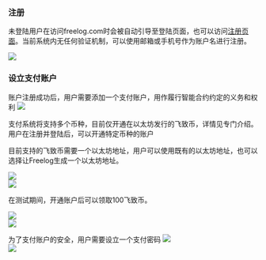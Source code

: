 ### 注册
未登陆用户在访问freelog.com时会被自动引导至登陆页面，也可以访问[注册页面](http://console.freelog.com/user/signup)。当前系统内无任何验证机制，可以使用邮箱或手机号作为账户名进行注册。

<img style="max-width: 400px" src="http://visuals.oss-cn-shenzhen.aliyuncs.com/login%20page.png?width=10%&height=10%">

### 设立支付账户
账户注册成功后，用户需要添加一个支付账户，用作履行智能合约约定的义务和权利
<img style="max-width: 80%" src="http://visuals.oss-cn-shenzhen.aliyuncs.com/Screen%202.PNG">

支付系统将支持多个币种，目前仅开通在以太坊发行的飞致币，详情见专门介绍。用户在注册并登陆后，可以开通特定币种的账户

目前支持的飞致币需要一个以太坊地址，用户可以使用既有的以太坊地址，也可以选择让Freelog生成一个以太坊地址。

<img style="max-width: 80%" src="http://visuals.oss-cn-shenzhen.aliyuncs.com/Screen%203.PNG">
<br/>
<img style="max-width: 80%" src="http://visuals.oss-cn-shenzhen.aliyuncs.com/Screen%205.PNG">

在测试期间，开通账户后可以领取100飞致币。

<img style="max-width: 80%" src="http://visuals.oss-cn-shenzhen.aliyuncs.com/Marked%20Screen%206.png">
<br/>
<img style="max-width: 80%" src="http://visuals.oss-cn-shenzhen.aliyuncs.com/Marked%20Screen%207.png">


为了支付账户的安全，用户需要设立一个支付密码
<img style="max-width: 80%" src="http://visuals.oss-cn-shenzhen.aliyuncs.com/Marked%20Screen%208.png">
<br/>
<img style="max-width: 80%" src="http://visuals.oss-cn-shenzhen.aliyuncs.com/Marked%20Screen%209.png">
